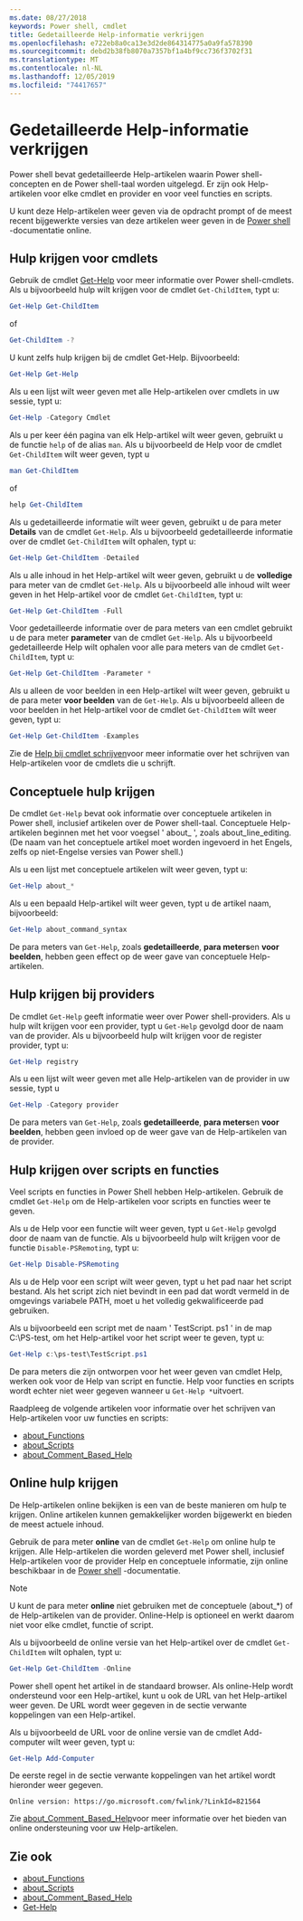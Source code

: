```yaml
---
ms.date: 08/27/2018
keywords: Power shell, cmdlet
title: Gedetailleerde Help-informatie verkrijgen
ms.openlocfilehash: e722eb8a0ca13e3d2de864314775a0a9fa578390
ms.sourcegitcommit: debd2b38fb8070a7357bf1a4bf9cc736f3702f31
ms.translationtype: MT
ms.contentlocale: nl-NL
ms.lasthandoff: 12/05/2019
ms.locfileid: "74417657"
---
```

# <a name="getting-detailed-help-information"></a>Gedetailleerde Help-informatie verkrijgen

Power shell bevat gedetailleerde Help-artikelen waarin Power shell-concepten en de Power shell-taal worden uitgelegd. Er zijn ook Help-artikelen voor elke cmdlet en provider en voor veel functies en scripts.

U kunt deze Help-artikelen weer geven via de opdracht prompt of de meest recent bijgewerkte versies van deze artikelen weer geven in de [Power shell](/powershell/scripting/overview) -documentatie online.

## <a name="getting-help-for-cmdlets"></a>Hulp krijgen voor cmdlets

Gebruik de cmdlet [Get-Help](/powershell/module/microsoft.powershell.core/Get-Help) voor meer informatie over Power shell-cmdlets. Als u bijvoorbeeld hulp wilt krijgen voor de cmdlet `Get-ChildItem`, typt u:

```powershell
Get-Help Get-ChildItem
```

of

```powershell
Get-ChildItem -?
```

U kunt zelfs hulp krijgen bij de cmdlet Get-Help. Bijvoorbeeld:

```powershell
Get-Help Get-Help
```

Als u een lijst wilt weer geven met alle Help-artikelen over cmdlets in uw sessie, typt u:

```powershell
Get-Help -Category Cmdlet
```

Als u per keer één pagina van elk Help-artikel wilt weer geven, gebruikt u de functie `help` of de alias `man`.
Als u bijvoorbeeld de Help voor de cmdlet `Get-ChildItem` wilt weer geven, typt u

```powershell
man Get-ChildItem
```

of

```powershell
help Get-ChildItem
```

Als u gedetailleerde informatie wilt weer geven, gebruikt u de para meter **Details** van de cmdlet `Get-Help`. Als u bijvoorbeeld gedetailleerde informatie over de cmdlet `Get-ChildItem` wilt ophalen, typt u:

```powershell
Get-Help Get-ChildItem -Detailed
```

Als u alle inhoud in het Help-artikel wilt weer geven, gebruikt u de **volledige** para meter van de cmdlet `Get-Help`. Als u bijvoorbeeld alle inhoud wilt weer geven in het Help-artikel voor de cmdlet `Get-ChildItem`, typt u:

```powershell
Get-Help Get-ChildItem -Full
```

Voor gedetailleerde informatie over de para meters van een cmdlet gebruikt u de para meter **parameter** van de cmdlet `Get-Help`. Als u bijvoorbeeld gedetailleerde Help wilt ophalen voor alle para meters van de cmdlet `Get-ChildItem`, typt u:

```powershell
Get-Help Get-ChildItem -Parameter *
```

Als u alleen de voor beelden in een Help-artikel wilt weer geven, gebruikt u de para meter **voor beelden** van de `Get-Help`.
Als u bijvoorbeeld alleen de voor beelden in het Help-artikel voor de cmdlet `Get-ChildItem` wilt weer geven, typt u:

```powershell
Get-Help Get-ChildItem -Examples
```

Zie de [Help bij cmdlet schrijven](/powershell/scripting/developer/help/writing-help-for-windows-powershell-cmdlets)voor meer informatie over het schrijven van Help-artikelen voor de cmdlets die u schrijft.

## <a name="getting-conceptual-help"></a>Conceptuele hulp krijgen

De cmdlet `Get-Help` bevat ook informatie over conceptuele artikelen in Power shell, inclusief artikelen over de Power shell-taal. Conceptuele Help-artikelen beginnen met het voor voegsel ' about_ ', zoals about_line_editing. (De naam van het conceptuele artikel moet worden ingevoerd in het Engels, zelfs op niet-Engelse versies van Power shell.)

Als u een lijst met conceptuele artikelen wilt weer geven, typt u:

```powershell
Get-Help about_*
```

Als u een bepaald Help-artikel wilt weer geven, typt u de artikel naam, bijvoorbeeld:

```powershell
Get-Help about_command_syntax
```

De para meters van `Get-Help`, zoals **gedetailleerde**, **para meters**en **voor beelden**, hebben geen effect op de weer gave van conceptuele Help-artikelen.

## <a name="getting-help-about-providers"></a>Hulp krijgen bij providers

De cmdlet `Get-Help` geeft informatie weer over Power shell-providers. Als u hulp wilt krijgen voor een provider, typt u `Get-Help` gevolgd door de naam van de provider. Als u bijvoorbeeld hulp wilt krijgen voor de register provider, typt u:

```powershell
Get-Help registry
```

Als u een lijst wilt weer geven met alle Help-artikelen van de provider in uw sessie, typt u

```powershell
Get-Help -Category provider
```

De para meters van `Get-Help`, zoals **gedetailleerde**, **para meters**en **voor beelden**, hebben geen invloed op de weer gave van de Help-artikelen van de provider.

## <a name="getting-help-about-scripts-and-functions"></a>Hulp krijgen over scripts en functies

Veel scripts en functies in Power Shell hebben Help-artikelen. Gebruik de cmdlet `Get-Help` om de Help-artikelen voor scripts en functies weer te geven.

Als u de Help voor een functie wilt weer geven, typt u `Get-Help` gevolgd door de naam van de functie. Als u bijvoorbeeld hulp wilt krijgen voor de functie `Disable-PSRemoting`, typt u:

```powershell
Get-Help Disable-PSRemoting
```

Als u de Help voor een script wilt weer geven, typt u het pad naar het script bestand. Als het script zich niet bevindt in een pad dat wordt vermeld in de omgevings variabele PATH, moet u het volledig gekwalificeerde pad gebruiken.

Als u bijvoorbeeld een script met de naam ' TestScript. ps1 ' in de map C:\\PS-test, om het Help-artikel voor het script weer te geven, typt u:

```powershell
Get-Help c:\ps-test\TestScript.ps1
```

De para meters die zijn ontworpen voor het weer geven van cmdlet Help, werken ook voor de Help van script en functie. Help voor functies en scripts wordt echter niet weer gegeven wanneer u `Get-Help *`uitvoert.

Raadpleeg de volgende artikelen voor informatie over het schrijven van Help-artikelen voor uw functies en scripts:

- [about_Functions](/powershell/module/microsoft.powershell.core/about/about_functions)
- [about_Scripts](/powershell/module/microsoft.powershell.core/about/about_scripts)
- [about_Comment_Based_Help](/powershell/module/microsoft.powershell.core/about/about_comment_based_help)

## <a name="getting-help-online"></a>Online hulp krijgen

De Help-artikelen online bekijken is een van de beste manieren om hulp te krijgen. Online artikelen kunnen gemakkelijker worden bijgewerkt en bieden de meest actuele inhoud.

Gebruik de para meter **online** van de cmdlet `Get-Help` om online hulp te krijgen. Alle Help-artikelen die worden geleverd met Power shell, inclusief Help-artikelen voor de provider Help en conceptuele informatie, zijn online beschikbaar in de [Power shell](/powershell/scripting/powershell-scripting) -documentatie.

> [!NOTE]
> U kunt de para meter **online** niet gebruiken met de conceptuele (about_\*) of de Help-artikelen van de provider.
> Online-Help is optioneel en werkt daarom niet voor elke cmdlet, functie of script.

Als u bijvoorbeeld de online versie van het Help-artikel over de cmdlet `Get-ChildItem` wilt ophalen, typt u:

```powershell
Get-Help Get-ChildItem -Online
```

Power shell opent het artikel in de standaard browser. Als online-Help wordt ondersteund voor een Help-artikel, kunt u ook de URL van het Help-artikel weer geven. De URL wordt weer gegeven in de sectie verwante koppelingen van een Help-artikel.

Als u bijvoorbeeld de URL voor de online versie van de cmdlet Add-computer wilt weer geven, typt u:

```powershell
Get-Help Add-Computer
```

De eerste regel in de sectie verwante koppelingen van het artikel wordt hieronder weer gegeven.

```Output
Online version: https://go.microsoft.com/fwlink/?LinkId=821564
```

Zie [about_Comment_Based_Help](/powershell/module/microsoft.powershell.core/about/about_comment_based_help)voor meer informatie over het bieden van online ondersteuning voor uw Help-artikelen.

## <a name="see-also"></a>Zie ook

- [about_Functions](/powershell/module/microsoft.powershell.core/about/about_functions)
- [about_Scripts](/powershell/module/microsoft.powershell.core/about/about_scripts)
- [about_Comment_Based_Help](/powershell/module/microsoft.powershell.core/about/about_comment_based_help)
- [Get-Help](/powershell/module/microsoft.powershell.core/get-help)
